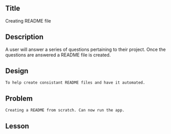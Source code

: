 
  ## Title
   Creating README file

  ## Description
   A user will answer a series of questions pertaining to their project. Once the questions are answered a README file is created.

  ## Design
    To help create consistant README files and have it automated.

  ## Problem
    Creating a README from scratch. Can now run the app.

  ## Lesson
  